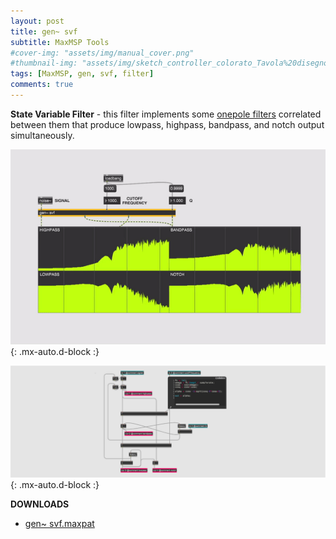 ```yaml
---
layout: post
title: gen~ svf
subtitle: MaxMSP Tools
#cover-img: "assets/img/manual_cover.png"
#thumbnail-img: "assets/img/sketch_controller_colorato_Tavola%20disegno%201.png"
tags: [MaxMSP, gen, svf, filter]
comments: true
---
```


**State Variable Filter** - this filter implements some [onepole filters](https://velitch.github.io/velitch/2021-10-19-tool_gen_onepole/) correlated between them that produce lowpass, highpass, bandpass, and notch output simultaneously.

![](https://github.com/Velitch/velitch/blob/main/assets/img/img_maxmsp/gen~%20svf.gif?raw=true){: .mx-auto.d-block :}

![](https://github.com/Velitch/velitch/blob/main/assets/img/img_maxmsp/dsp~%20svf.png?raw=true){: .mx-auto.d-block :}

**DOWNLOADS**

  - [gen~ svf.maxpat](https://github.com/Velitch/BN_Musica_Elettronica/tree/main/IBN/COME-05-informatica-musicale-IBN/maxmsp_tools/reverb/freeverb)
